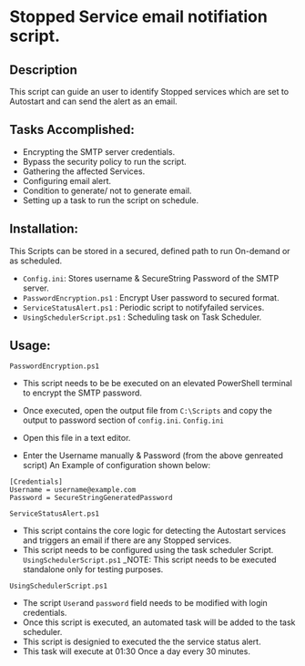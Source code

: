 # Stopped Service email notifiation script.

## Description
This script can guide an user to identify Stopped services which are set to Autostart and can send the alert as an email.

## Tasks Accomplished:
* Encrypting the SMTP server credentials.
* Bypass the security policy to run the script.
* Gathering the affected Services.
* Configuring email alert.
* Condition to generate/ not to generate email.
* Setting up a task to run the script on schedule.

## Installation:
This Scripts can be stored in a secured, defined path to run On-demand or as scheduled.

* `Config.ini`: Stores username & SecureString Password of the SMTP server.
* `PasswordEncryption.ps1` : Encrypt User password to secured format.
* `ServiceStatusAlert.ps1` : Periodic script to notifyfailed services.
* `UsingSchedulerScript.ps1` : Scheduling task on Task Scheduler.
 
 ## Usage:
 `PasswordEncryption.ps1`
* This script needs to be be executed on an elevated PowerShell terminal to encrypt the SMTP password.
* Once executed, open the output file from `C:\Scripts` and copy the output to password section of `config.ini`.
`Config.ini`

* Open this file in a text editor.
* Enter the Username manually & Password (from the above genreated script)
An Example of configuration shown below:
```
[Credentials]
Username = username@example.com
Password = SecureStringGeneratedPassword
```

`ServiceStatusAlert.ps1`
* This script contains the core logic for detecting the Autostart services and triggers an email if there are any Stopped services.
* This script needs to be configured using the task scheduler Script. `UsingSchedulerScript.ps1`
_NOTE: This script needs to be executed standalone only for testing purposes.

`UsingSchedulerScript.ps1`
* The script `User`and `password` field needs to be modified with login credentials.
* Once this script is executed, an automated task will be added to the task scheduler.
* This script is designied to executed the the service status alert.
* This task will execute at 01:30 Once a day every 30 minutes.
